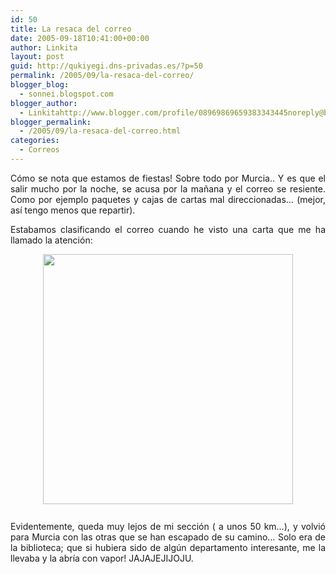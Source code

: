 ```yaml
---
id: 50
title: La resaca del correo
date: 2005-09-18T10:41:00+00:00
author: Linkita
layout: post
guid: http://qukiyegi.dns-privadas.es/?p=50
permalink: /2005/09/la-resaca-del-correo/
blogger_blog:
  - sonnei.blogspot.com
blogger_author:
  - Linkitahttp://www.blogger.com/profile/08969869659383343445noreply@blogger.com
blogger_permalink:
  - /2005/09/la-resaca-del-correo.html
categories:
  - Correos
---
```

<div style="text-align: justify;">
  Cómo se nota que estamos de fiestas! Sobre todo por Murcia.. Y es que el salir mucho por la noche, se acusa por la mañana y el correo se resiente. Como por ejemplo paquetes y cajas de cartas mal direccionadas&#8230; (mejor, así tengo menos que repartir).</p> 
  
  <p>
    Estabamos clasificando el correo cuando he visto una carta que me ha llamado la atención:
  </p>
  
  <p>
    <a onblur="try {parent.deselectBloggerImageGracefully();} catch(e) {}" href="http://i7.photobucket.com/albums/y261/linkitab/carta.jpg"><img style="margin: 0px auto 10px; display: block; text-align: center; cursor: pointer; width: 400px;" src="http://i7.photobucket.com/albums/y261/linkitab/carta.jpg" alt="" border="0" /></a><br />Evidentemente, queda muy lejos de mi sección ( a unos 50 km&#8230;), y volvió para Murcia con las otras que se han escapado de su camino&#8230; Solo era de la biblioteca; que si hubiera sido de algún departamento interesante, me la llevaba y la abría con vapor! JAJAJEJIJOJU.</div>